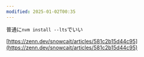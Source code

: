 ```yaml
---
modified: 2025-01-02T00:35
---
```

  

普通に`nvm install --lts`でいい

[https://zenn.dev/snowcait/articles/581c2b15d44c95](https://zenn.dev/snowcait/articles/581c2b15d44c95)